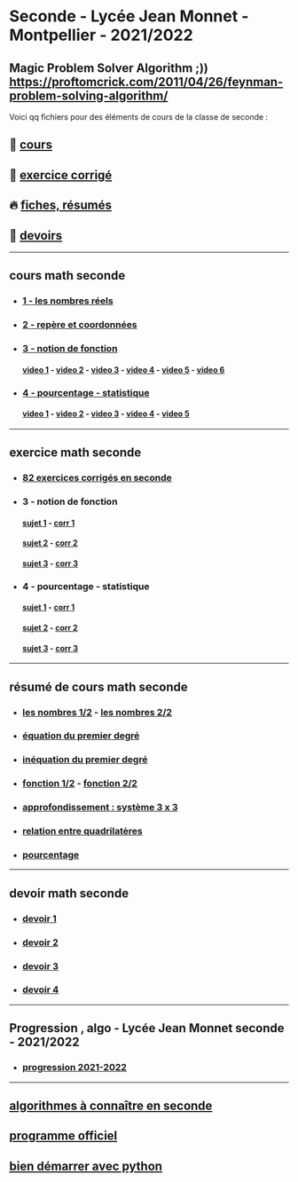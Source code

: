 # Seconde - Lycée Jean Monnet - Montpellier - 2021/2022

Magic Problem Solver Algorithm ;)) https://proftomcrick.com/2011/04/26/feynman-problem-solving-algorithm/
---------------------------------------------------------------------------------------------------------------------------

Voici qq fichiers pour des éléments de cours de la classe de seconde :
## 🌈 [cours](#cours)
## 🌈 [exercice corrigé](#ex)
## 🔥 [fiches, résumés](#resume)
## 🚀 [devoirs](#devoir)

-----------------------------------------------------------------------------------------------------------------------------
## <a name="cours"></a> cours math seconde
* ### [1 - les nombres réels](https://github.com/Math13Net/seconde_7/blob/master/01%20-%20seconde.pdf)
* ### [2 - repère et coordonnées]( https://github.com/Math13Net/seconde/blob/master/02_seconde.pdf)
* ### [3 - notion de fonction](https://github.com/Math13Net/seconde/blob/master/03_seconde.pdf)
  #### [video 1](https://www.youtube.com/watch?v=FCUd2muFEyI&ab_channel=YvanMonka) - [video 2](https://www.youtube.com/watch?v=3_6LcpumUh4&ab_channel=YvanMonka) - [video 3](https://www.youtube.com/watch?v=AZvjA44WfPw&ab_channel=YvanMonka) - [video 4](https://www.youtube.com/watch?v=Xv_mdK9kaCA&ab_channel=YvanMonka) - [video 5](https://www.youtube.com/watch?v=V07NxCl7Eto&ab_channel=YvanMonka) - [video 6](https://www.youtube.com/watch?v=UPI7RoS0Vhg&ab_channel=YvanMonka)

* ### [4 - pourcentage - statistique](https://github.com/Math13Net/seconde/blob/master/04_seconde.pdf)
  #### [video 1](https://www.youtube.com/watch?v=nPPRsOW2veU&ab_channel=YvanMonka) - [video 2](https://www.youtube.com/watch?v=-5QmcMuzy5I&ab_channel=YvanMonka) - [video 3](https://www.youtube.com/watch?v=UVXFEDUnSjI&ab_channel=YvanMonka) - [video 4](https://www.youtube.com/watch?v=qOg2eXd8Hv0&ab_channel=YvanMonka) - [video 5](https://www.youtube.com/watch?v=NiCxHYkpNiM&ab_channel=YvanMonka)

-----------------------------------------------------------------------------------------------------------------------------
## <a name="ex"></a> exercice math seconde

* ### [82 exercices corrigés en seconde](http://ndm.maths.free.fr/Cours2nde/Exercices.pdf)

* ### 3 - notion de fonction
  #### [sujet 1](https://www.mathgm.fr/images/documents/seconde/revisions/fiche_images_antedents.pdf) - [corr 1](https://www.mathgm.fr/images/documents/seconde/revisions/fiche_images_antedentsC.pdf)
  #### [sujet 2](https://www.mathgm.fr/images/documents/seconde/revisions/fiche_fctaffine1.pdf) - [corr 2](https://www.mathgm.fr/images/documents/seconde/revisions/fiche_fctaffine1C.pdf)
  #### [sujet 3](https://www.mathgm.fr/images/documents/seconde/revisions/fiche_fctaffine2.pdf) - [corr 3](https://www.mathgm.fr/images/documents/seconde/revisions/fiche_fctaffine2C.pdf)


* ### 4 - pourcentage - statistique
  #### [sujet 1](https://www.mathgm.fr/images/documents/seconde/revisions/pourcentageE.pdf) - [corr 1](https://www.mathgm.fr/images/documents/seconde/revisions/pourcentageEC.pdf)
  #### [sujet 2](https://www.mathgm.fr/images/documents/seconde/revisions/pourcentageB1.pdf) - [corr 2](http://mathgm.free.fr/documents/seconde/revisions/pourcentageB1C.pdf)
  #### [sujet 3](https://www.mathgm.fr/images/documents/seconde/revisions/pourcentageB2.pdf) - [corr 3](https://www.mathgm.fr/images/documents/seconde/revisions/pourcentageB2C.pdf)

-----------------------------------------------------------------------------------------------------------------------------
## <a name="resume"></a> résumé de cours math seconde
* ### [les nombres 1/2](https://www.lyceedadultes.fr/sitepedagogique/documents/math/math2S/01_les_nombres/schema_fractions.pdf) - [les nombres 2/2](https://www.lyceedadultes.fr/sitepedagogique/documents/math/math2S/01_les_nombres/schema_ens_nbres.pdf)
* ### [équation du premier degré](https://www.lyceedadultes.fr/sitepedagogique/documents/math/math2S/02_equations_premier_degre/schema_eq_1_degre.pdf)
* ### [inéquation du premier degré](https://www.lyceedadultes.fr/sitepedagogique/documents/math/math2S/03_inequation_premier_degre/schema_ineq_1_degre.pdf)
* ### [fonction 1/2](https://www.lyceedadultes.fr/sitepedagogique/documents/math/math2S/04_fonctions_lineaire_affine/schema_fctn_res_graph.pdf) - [fonction 2/2](https://www.lyceedadultes.fr/sitepedagogique/documents/math/math2S/05_fonctions_carrees_inverses/schema_autres_fctn.pdf)
* ### [approfondissement : système 3 x 3](https://www.lyceedadultes.fr/sitepedagogique/documents/math/mathTermSspe/04_matrices_et_suites/04_cours_algorithme_systeme_3_3.pdf)
* ### [relation entre quadrilatères](https://www.lyceedadultes.fr/sitepedagogique/documents/math/mathTermS/09_nombres_complexes/09_relations_entre_quadrilateres.pdf)
* ### [pourcentage]()

-----------------------------------------------------------------------------------------------------------------------------
## <a name="devoir"></a> devoir math seconde
* ### [devoir 1](https://github.com/Math13Net/seconde/blob/master/2021_seconde__ds1.pdf)
* ### [devoir 2](https://github.com/Math13Net/seconde/blob/master/2021_seconde__ds2.pdf)
* ### [devoir 3](https://github.com/Math13Net/seconde/blob/master/2021_seconde_ds3.pdf)
* ### [devoir 4](http://fr.shaarr.com/app/i-love-you/7509/i-love-coucou)

-----------------------------------------------------------------------------------------------------------------------------
## Progression , algo - Lycée Jean Monnet seconde - 2021/2022
* ### [progression 2021-2022](https://github.com/Math13Net/seconde/blob/master/progression_seconde)

---------------------------------------------------------------------------------------------------------------------------
## [algorithmes à connaître en seconde](https://github.com/Math13Net/seconde/blob/master/algorithms)
## [programme officiel](https://github.com/Math13Net/seconde_7/blob/master/seconde_math_programme.pdf)
## [bien démarrer avec python](https://xn--petitfut-i1a.com/download/cours-initiation-python/)
